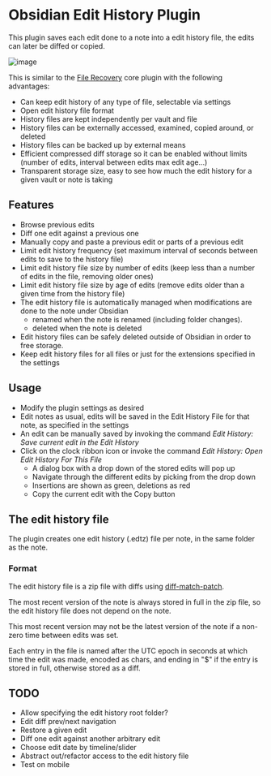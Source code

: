 # Obsidian Edit History Plugin

This plugin saves each edit done to a note into a edit history file, the edits can later be diffed or copied.

![image](https://github.com/antoniotejada/lessmostat/assets/6446344/5f19d87d-0f1c-48c8-bc55-45043b37a7e4)

This is similar to the [File Recovery](https://help.obsidian.md/Plugins/File+recovery) core plugin with the following advantages:
- Can keep edit history of any type of file, selectable via settings
- Open edit history file format
- History files are kept independently per vault and file
- History files can be externally accessed, examined, copied around, or deleted
- History files can be backed up by external means
- Efficient compressed diff storage so it can be enabled without limits (number of edits, interval between edits max edit age...)
- Transparent storage size, easy to see how much the edit history for a given vault or note is taking

## Features

- Browse previous edits
- Diff one edit against a previous one
- Manually copy and paste a previous edit or parts of a previous edit
- Limit edit history frequency (set maximum interval of seconds between edits to save to the history file)
- Limit edit history file size by number of edits (keep less than a number of edits in the file, removing older ones)
- Limit edit history file size by age of edits (remove edits older than a given time from the history file)
- The edit history file is automatically managed when modifications are done to the note under Obsidian
  - renamed when the note is renamed (including folder changes).
  - deleted when the note is deleted
- Edit history files can be safely deleted outside of Obsidian in order to free storage.
- Keep edit history files for all files or just for the extensions specified in the settings

## Usage

- Modify the plugin settings as desired
- Edit notes as usual, edits will be saved in the Edit History File for that note, as specified in the settings
- An edit can be manually saved by invoking the command *Edit History: Save current edit in the Edit History*
- Click on the clock ribbon icon or invoke the command *Edit History: Open Edit History For This File*
  - A dialog box with a drop down of the stored edits will pop up
  - Navigate through the different edits by picking from the drop down
  - Insertions are shown as green, deletions as red
  - Copy the current edit with the Copy button

## The edit history file

The plugin creates one edit history (.edtz) file per note, in the same folder as the note. 

### Format

The edit history file is a zip file with diffs using [diff-match-patch](https://github.com/google/diff-match-patch).

The most recent version of the note is always stored in full in the zip file, so the edit history file does not depend on the note.

This most recent version may not be the latest version of the note if a non-zero time between edits was set.

Each entry in the file is named after the UTC epoch in seconds at which time the edit was made, encoded as chars, and ending in "$" if the entry is stored in full, otherwise stored as a diff.


## TODO
- Allow specifying the edit history root folder?
- Edit diff prev/next navigation
- Restore a given edit
- Diff one edit against another arbitrary edit
- Choose edit date by timeline/slider
- Abstract out/refactor access to the edit history file
- Test on mobile